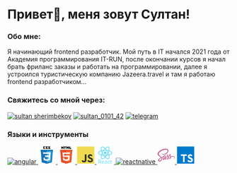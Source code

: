<h1 align="left">Привет👋, меня зовут Султан!</h1>

<h3 align="left">Обо мне:</h3>

<p align="left">Я начинающий frontend разработчик. Мой путь в IT начался 2021 года от Академия программирования IT-RUN, после окончании курсов я начал брать фриланс заказы и работать на программировании, далее я устроился туристическую компанию Jazeera.travel и там я работаю frontend разработчиком... </p>

<h3 align="left">Свяжитесь со мной через:</h3>
<p align="left">
<a href="https://www.linkedin.com/in/sultan-sherimbekov-463377244/" target="blank"><img align="center" src="https://raw.githubusercontent.com/rahuldkjain/github-profile-readme-generator/master/src/images/icons/Social/linked-in-alt.svg" alt="sultan sherimbekov" height="30" width="40" /></a>
<a href="https://instagram.com/sultan_0101_42" target="blank"><img align="center" src="https://raw.githubusercontent.com/rahuldkjain/github-profile-readme-generator/master/src/images/icons/Social/instagram.svg" alt="sultan_0101_42" height="30" width="40" /></a> <a href="https://web.telegram.org/k/" target="blank"><img align="center"  src='https://cdn.jsdelivr.net/npm/simple-icons@3.0.1/icons/telegram.svg' alt='telegram' height='40'>  </a></p>

<h3 align="left">Языки и инструменты</h3>
<p align="left"> <a href="https://angular.io" target="_blank" rel="noreferrer"> <img src="https://angular.io/assets/images/logos/angular/angular.svg" alt="angular" width="40" height="40"/> </a> <a href="https://www.w3schools.com/css/" target="_blank" rel="noreferrer"> <img src="https://raw.githubusercontent.com/devicons/devicon/master/icons/css3/css3-original-wordmark.svg" alt="css3" width="40" height="40"/> </a> <a href="https://www.w3.org/html/" target="_blank" rel="noreferrer"> <img src="https://raw.githubusercontent.com/devicons/devicon/master/icons/html5/html5-original-wordmark.svg" alt="html5" width="40" height="40"/> </a> <a href="https://developer.mozilla.org/en-US/docs/Web/JavaScript" target="_blank" rel="noreferrer"> <img src="https://raw.githubusercontent.com/devicons/devicon/master/icons/javascript/javascript-original.svg" alt="javascript" width="40" height="40"/> </a> <a href="https://reactjs.org/" target="_blank" rel="noreferrer"> <img src="https://raw.githubusercontent.com/devicons/devicon/master/icons/react/react-original-wordmark.svg" alt="react" width="40" height="40"/> </a> <a href="https://reactnative.dev/" target="_blank" rel="noreferrer"> <img src="https://reactnative.dev/img/header_logo.svg" alt="reactnative" width="40" height="40"/> </a> <a href="https://sass-lang.com" target="_blank" rel="noreferrer"> <img src="https://raw.githubusercontent.com/devicons/devicon/master/icons/sass/sass-original.svg" alt="sass" width="40" height="40"/> </a> <a href="https://www.typescriptlang.org/" target="_blank" rel="noreferrer"> <img src="https://raw.githubusercontent.com/devicons/devicon/master/icons/typescript/typescript-original.svg" alt="typescript" width="40" height="40"/> </a></p>
